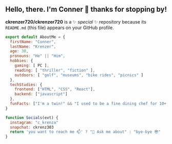 ## Hello, there.   I'm **Conner** 👋 thanks for stopping by!


**ckrenzer720/ckrenzer720** is a ✨ _special_ ✨ repository because its `README.md` (this file) appears on your GitHub profile.


```javascript
export default AboutMe = {
  firstName: "Conner",
  lastName: "Krenzer",
  age: 30,
  pronouns: "He" || "Him",
  hobbies: {
    gaming: [ PC ],
    reading: [ "thriller", "fiction" ],
    outdoors: [ "golf", "museums", "bike rides", "picnics" ]
  },
  techStudies: {
    frontend: ["HTML", "CSS", "React"],
    backend: ["javascript"]
  },
  funFacts: ["I'm a twin!" && "I used to be a fine dining chef for 10+ years"]
}

function Socials(evt) {
  instagram: "c_krenza"
  snapchat: ckrenz303
  return 'you want to reach me 📫' ? "💬 Ask me about" : "bye-bye 😎"
}
```
